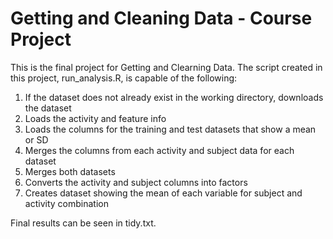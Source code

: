 # Getting and Cleaning Data - Course Project
This is the final project for Getting and Clearning Data. The script created in this project, run_analysis.R, is capable of the following:

1. If the dataset does not already exist in the working directory, downloads the dataset
2. Loads the activity and feature info
3. Loads the columns for the training and test datasets that show a mean or SD
4. Merges the columns from each activity and subject data for each dataset
5. Merges both datasets
6. Converts the activity and subject columns into factors
7. Creates dataset showing the mean of each variable for subject and activity combination

Final results can be seen in tidy.txt.
